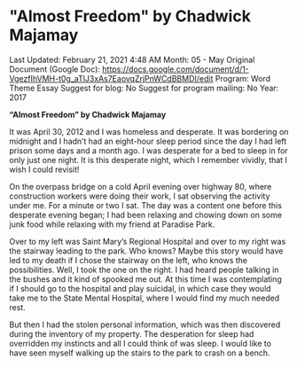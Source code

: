 # "Almost Freedom" by Chadwick Majamay

Last Updated: February 21, 2021 4:48 AM
Month: 05 - May
Original Document (Google Doc): https://docs.google.com/document/d/1-VgezfIhVMH-t0g_aTlJ3xAs7EaovqZrjPnWCdBBMDI/edit
Program: Word Theme Essay
Suggest for blog: No
Suggest for program mailing: No
Year: 2017

**“Almost Freedom” by Chadwick Majamay**

It was April 30, 2012 and I was homeless and desperate. It was bordering on midnight and I hadn’t had an eight-hour sleep period since the day I had left prison some days and a month ago. I was desperate for a bed to sleep in for only just one night. It is this desperate night, which I remember vividly, that I wish I could revisit!

On the overpass bridge on a cold April evening over highway 80, where construction workers were doing their work, I sat observing the activity under me. For a minute or two I sat. The day was a content one before this desperate evening began; I had been relaxing and chowing down on some junk food while relaxing with my friend at Paradise Park.

Over to my left was Saint Mary’s Regional Hospital and over to my right was the stairway leading to the park. Who knows? Maybe this story would have led to my death if I chose the stairway on the left, who knows the possibilities. Well, I took the one on the right. I had heard people talking in the bushes and it kind of spooked me out. At this time I was contemplating if I should go to the hospital and play suicidal, in which case they would take me to the State Mental Hospital, where I would find my much needed rest.

But then I had the stolen personal information, which was then discovered during the inventory of my property. The desperation for sleep had overridden my instincts and all I could think of was sleep. I would like to have seen myself walking up the stairs to the park to crash on a bench.